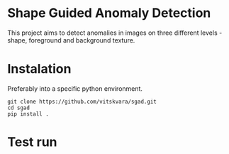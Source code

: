 # Shape Guided Anomaly Detection
This project aims to detect anomalies in images on three different levels - shape, foreground and background texture.

# Instalation
Preferably into a specific python environment.
```
git clone https://github.com/vitskvara/sgad.git
cd sgad
pip install .
```

# Test run